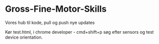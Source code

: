 # Gross-Fine-Motor-Skills
Vores hub til kode, pull og push nye updates


Kør test.html, i chrome developer - cmd+shift+p søg efter sensors og test device orientation. 
